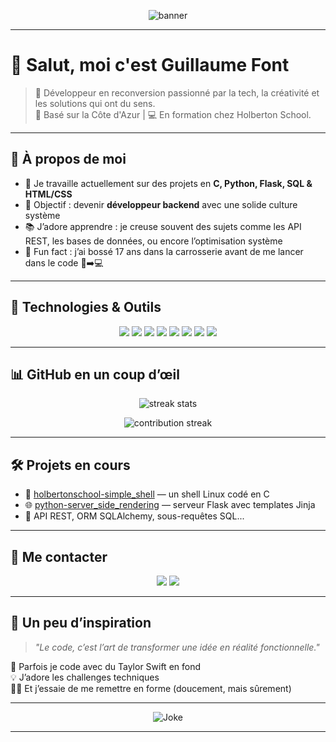 <!-- bannière ou logo -->
<p align="center">
  <img src="https://capsule-render.vercel.app/api?type=waving&color=0A192F&height=200&section=header&text=Bienvenue%20chez%20Guillaume!&fontColor=ffffff&fontSize=40&fontAlignY=35" alt="banner"/>
</p>

---

# 👋 Salut, moi c'est Guillaume Font

> 🎯 Développeur en reconversion passionné par la tech, la créativité et les solutions qui ont du sens.  
> 📍 Basé sur la Côte d'Azur | 💻 En formation chez Holberton School.

---

## 🧠 À propos de moi

- 🔧 Je travaille actuellement sur des projets en **C, Python, Flask, SQL & HTML/CSS**
- 🎯 Objectif : devenir **développeur backend** avec une solide culture système
- 📚 J’adore apprendre : je creuse souvent des sujets comme les API REST, les bases de données, ou encore l’optimisation système
- 🧩 Fun fact : j’ai bossé 17 ans dans la carrosserie avant de me lancer dans le code 🚗➡️💻

---

## 🚀 Technologies & Outils

<p align="center">
  <img src="https://img.shields.io/badge/Python-3670A0?style=for-the-badge&logo=python&logoColor=ffdd54"/>
  <img src="https://img.shields.io/badge/C-00599C?style=for-the-badge&logo=c&logoColor=white"/>
  <img src="https://img.shields.io/badge/MySQL-00000F?style=for-the-badge&logo=mysql&logoColor=white"/>
  <img src="https://img.shields.io/badge/Flask-000000?style=for-the-badge&logo=flask&logoColor=white"/>
  <img src="https://img.shields.io/badge/HTML5-E34F26?style=for-the-badge&logo=html5&logoColor=white"/>
  <img src="https://img.shields.io/badge/CSS3-1572B6?style=for-the-badge&logo=css3&logoColor=white"/>
  <img src="https://img.shields.io/badge/Linux-FCC624?style=for-the-badge&logo=linux&logoColor=black"/>
  <img src="https://img.shields.io/badge/Git-F05032?style=for-the-badge&logo=git&logoColor=white"/>
</p>

---

## 📊 GitHub en un coup d’œil

<p align="center">
  <img src="https://streak-stats.demolab.com/?user=GuillaumeFont&theme=tokyonight&hide_border=true" alt="streak stats" />
</p>

<p align="center">
  <img src="https://github-readme-streak-stats.herokuapp.com/?user=GuillaumeFont&theme=tokyonight&hide_border=true" alt="contribution streak" />
</p>


---

## 🛠️ Projets en cours

- 🔭 [holbertonschool-simple_shell](https://github.com/GuillaumeFont/holbertonschool-simple_shell) — un shell Linux codé en C
- 🌐 [python-server_side_rendering](https://github.com/GuillaumeFont/holbertonschool-higher_level_programming) — serveur Flask avec templates Jinja
- 🧪 API REST, ORM SQLAlchemy, sous-requêtes SQL...

---

## 💬 Me contacter

<p align="center">
  <a href="mailto:guillaume_font@orange.fr"><img src="https://img.shields.io/badge/Email-guillaume_font@orange.fr-D14836?style=for-the-badge&logo=gmail&logoColor=white"/></a>
  <a href="https://www.linkedin.com/in/ton-profil"><img src="https://img.shields.io/badge/LinkedIn-Profil-0077B5?style=for-the-badge&logo=linkedin&logoColor=white"/></a>
</p>

---

## 🌈 Un peu d’inspiration

> *"Le code, c’est l’art de transformer une idée en réalité fonctionnelle."*

🎵 Parfois je code avec du Taylor Swift en fond  
💡 J’adore les challenges techniques  
🏋️‍♂️ Et j’essaie de me remettre en forme (doucement, mais sûrement)

---

<p align="center">
  <img src="https://readme-jokes.vercel.app/api" alt="Joke" />
</p>

---

